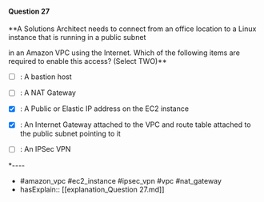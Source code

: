 #### Question  27

**A Solutions Architect needs to connect from an office location to a Linux instance that is running in a public subnet

in an Amazon VPC using the Internet. Which of the following items are required to enable this access? (Select TWO)**

- [ ] :  A bastion host

- [ ] :  A NAT Gateway

- [x] :  A Public or Elastic IP address on the EC2 instance

- [x] :  An Internet Gateway attached to the VPC and route table attached to the public subnet pointing to it

- [ ] :  An IPSec VPN

*----

- #amazon_vpc #ec2_instance #ipsec_vpn #vpc #nat_gateway
- hasExplain:: [[explanation_Question  27.md]]
